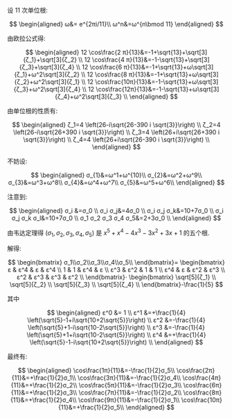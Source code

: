 设 $11$ 次单位根:

$$
\begin{aligned}
ω&= e^{2πi/11}\\
ω^n&=ω^{n\bmod 11}
\end{aligned}
$$

由欧拉公式得:

$$
\begin{aligned}
12 \cos\frac{2 π}{13}&=-1+\sqrt{13}+\sqrt[3]{ζ_1}+\sqrt[3]{ζ_2} \\
12 \cos\frac{4 π}{13}&=-1-\sqrt{13}+\sqrt[3]{ζ_3}+\sqrt[3]{ζ_4} \\
12 \cos\frac{6 π}{13}&=-1+\sqrt{13}+ω\sqrt[3]{ζ_1}+ω^2\sqrt[3]{ζ_2} \\
12 \cos\frac{8 π}{13}&=-1+\sqrt{13}+ω\sqrt[3]{ζ_2}+ω^2\sqrt[3]{ζ_1} \\
12 \cos\frac{10π}{13}&=-1-\sqrt{13}+ω\sqrt[3]{ζ_3}+ω^2\sqrt[3]{ζ_4} \\
12 \cos\frac{12π}{13}&=-1-\sqrt{13}+ω\sqrt[3]{ζ_4}+ω^2\sqrt[3]{ζ_3} \\
\end{aligned}
$$

由单位根的性质有:

$$
\begin{aligned}
ζ_1=4 \left(26-i\sqrt{26-390 i \sqrt{3}}\right) \\
ζ_2=4 \left(26-i\sqrt{26+390 i \sqrt{3}}\right) \\
ζ_3=4 \left(26+i\sqrt{26+390 i \sqrt{3}}\right) \\
ζ_4=4 \left(26+i\sqrt{26-390 i \sqrt{3}}\right) \\
\end{aligned}
$$

不妨设:

$$
\begin{aligned}
σ_{1}&=ω^1+ω^{10}\\
σ_{2}&=ω^2+ω^9\\
σ_{3}&=ω^3+ω^8\\
σ_{4}&=ω^4+ω^7\\
σ_{5}&=ω^5+ω^6\\
\end{aligned}
$$

注意到:

$$
\begin{aligned}
σ_i &=σ_0 \\
σ_i σ_j&=4σ_0 \\
σ_i σ_j σ_k&=10+7σ_0 \\
σ_i σ_j σ_k σ_l&=10+7σ_0 \\
σ_1 σ_2 σ_3 σ_4 σ_5&=2+3σ_0 \\
\end{aligned}
$$

由韦达定理得 $(σ_{1},σ_{2},σ_{3},σ_{4},σ_{5})$ 是 $x^5+x^4-4 x^3-3 x^2+3 x+1$ 的五个根.

解得:

$$
\begin{bmatrix}
σ_1\\σ_2\\σ_3\\σ_4\\σ_5\\
\end{bmatrix}=
\begin{bmatrix}
ε & ε^4 & ε & ε^4 \\
1 & 1 & ε^4 & ε \\
ε^3 & ε^2 & 1 & 1 \\
ε^4 & ε & ε^2 & ε^3 \\
ε^2 & ε^3 & ε^3 & ε^2 \\
\end{bmatrix}⋅
\begin{bmatrix}
\sqrt[5]{ζ_1} \\
\sqrt[5]{ζ_2} \\
\sqrt[5]{ζ_3} \\
\sqrt[5]{ζ_4} \\
\end{bmatrix}-\frac{1}{5}
$$

其中

$$
\begin{aligned}
ε^0 &= 1 \\
ε^1 &=+\frac{1}{4} \left(\sqrt{5}-1+i\sqrt{10+2\sqrt{5}}\right) \\
ε^2 &=-\frac{1}{4} \left(\sqrt{5}+1-i\sqrt{10-2\sqrt{5}}\right) \\
ε^3 &=-\frac{1}{4} \left(\sqrt{5}+1+i\sqrt{10-2\sqrt{5}}\right) \\
ε^4 &=+\frac{1}{4} \left(\sqrt{5}-1-i\sqrt{10+2\sqrt{5}}\right) \\
\end{aligned}
$$


最终有:


$$
\begin{aligned}
\cos\frac{1π}{11}&=-\frac{1}{2}σ_5\\
\cos\frac{2π}{11}&=+\frac{1}{2}σ_1\\
\cos\frac{3π}{11}&=-\frac{1}{2}σ_4\\
\cos\frac{4π}{11}&=+\frac{1}{2}σ_2\\
\cos\frac{5π}{11}&=-\frac{1}{2}σ_3\\
\cos\frac{6π}{11}&=+\frac{1}{2}σ_3\\
\cos\frac{7π}{11}&=-\frac{1}{2}σ_2\\
\cos\frac{8π}{11}&=+\frac{1}{2}σ_4\\
\cos\frac{9π}{11}&=-\frac{1}{2}σ_1\\
\cos\frac{10π}{11}&=+\frac{1}{2}σ_5\\
\end{aligned}
$$